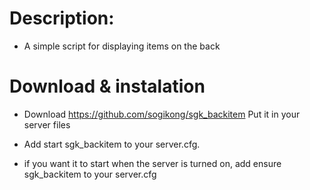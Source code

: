 # Description:
- A simple script for displaying items on the back

# Download & instalation
- Download https://github.com/sogikong/sgk_backitem
Put it in your server files

- Add start sgk_backitem to your server.cfg.
- if you want it to start when the server is turned on, add ensure sgk_backitem to your server.cfg
